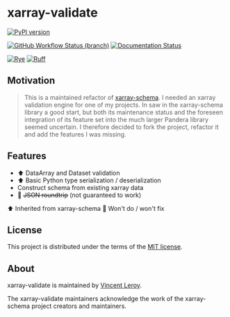 # xarray-validate

[![PyPI version](https://img.shields.io/pypi/v/xarray-validate?color=blue)](https://pypi.org/project/xarray-validate)

[![GitHub Workflow Status (branch)](https://img.shields.io/github/actions/workflow/status/leroyvn/xarray-validate/ci.yml?branch=main)](https://github.com/leroyvn/xarray-validate/actions/workflows/ci.yml)
[![Documentation Status](https://img.shields.io/readthedocs/xarray-validate)](https://xarray-validate.readthedocs.io)

[![Rye](https://img.shields.io/endpoint?url=https://raw.githubusercontent.com/mitsuhiko/rye/main/artwork/badge.json)](https://rye-up.com)
[![Ruff](https://img.shields.io/endpoint?url=https://raw.githubusercontent.com/astral-sh/ruff/main/assets/badge/v2.json)](https://github.com/astral-sh/ruff)

## Motivation

> This is a maintained refactor of
> [xarray-schema](https://github.com/xarray-contrib/xarray-schema).
> I needed an xarray validation engine for one of my projects. In saw in the
> xarray-schema library a good start, but both its maintenance status and the
> foreseen integration of its feature set into the much larger Pandera library
> seemed uncertain. I therefore decided to fork the project, refactor it and add
> the features I was missing.

## Features

* ⬆️ DataArray and Dataset validation
* ⬆️ Basic Python type serialization / deserialization
* Construct schema from existing xarray data
* 🚫 ~~JSON roundtrip~~ (not guaranteed to work)

⬆️ Inherited from xarray-schema
🚫 Won't do / won't fix

## License

This project is distributed under the terms of the
[MIT license](https://choosealicense.com/licenses/mit/).

## About

xarray-validate is maintained by [Vincent Leroy](https://github.com/leroyvn).

The xarray-validate maintainers acknowledge the work of the xarray-schema
project creators and maintainers.
